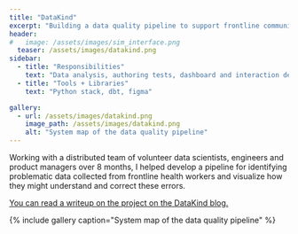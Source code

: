 ```yaml
---
title: "DataKind"
excerpt: "Building a data quality pipeline to support frontline community health workers"
header:
#   image: /assets/images/sim_interface.png
  teaser: /assets/images/datakind.png
sidebar:
  - title: "Responsibilities"
    text: "Data analysis, authoring tests, dashboard and interaction designs"
  - title: "Tools + Libraries"
    text: "Python stack, dbt, figma"

gallery:
  - url: /assets/images/datakind.png
    image_path: /assets/images/datakind.png
    alt: "System map of the data quality pipeline"
---
```


Working with a distributed team of volunteer data scientists, engineers and product managers over 8 months, I helped develop a pipeline for identifying problematic data collected from frontline health workers and visualize how they might understand and correct these errors.

[You can read a writeup on the project on the DataKind blog.](https://www.datakind.org/blog/engineering-scalable-data-quality-assessments-for-frontline-health)

{% include gallery caption="System map of the data quality pipeline" %}